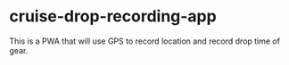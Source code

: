 # cruise-drop-recording-app

This is a PWA that will use GPS to record location and record drop time of gear.
